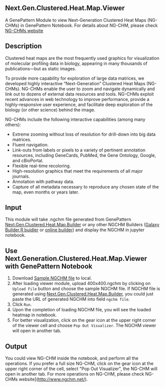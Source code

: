 ## 	Next.Gen.Clustered.Heat.Map.Viewer
A GenePattern Module to view Next-Generation Clustered Heat Maps (NG-CHMs) in GenePattern Notebook.
For details about NG-CHM, please check [NG-CHMs website](http://www.ngchm.net/)

## Description
Clustered heat maps are the most frequently used graphics for visualization of molecular profiling data in biology, appearing in many thousands of publications—but as static images.

To provide more capability for exploration of large data matrices, we developed highly interactive “Next-Generation” Clustered Heat Maps (NG-CHMs). NG-CHMs enable the user to zoom and navigate dynamically and link out to dozens of external data resources and tools. NG-CHMs exploit recent advances in web technology to improve performance, provide a highly-responsive user experience, and facilitate deep exploration of the biology (or other science) behind the image.

NG-CHMs include the following interactive capabilities (among many others):

* Extreme zooming without loss of resolution for drill-down into big data matrices.
* Fluent navigation.
* Link-outs from labels or pixels to a variety of pertinent annotation resources, including GeneCards, PubMed, the Gene Ontology, Google, and cBioPortal.
* Flexible real-time recoloring.
* High-resolution graphics that meet the requirements of all major journals.
* Annotation with pathway data.
* Capture of all metadata necessary to reproduce any chosen state of the map, even months or years later.

## Input
This module will take .ngchm file generated from GenePattern [Next.Gen.Clustered.Heat.Map.Builder](https://md-anderson-bioinformatics.github.io/GenePattern_NGCHM_BasicBuilder/) or any other NGCHM Builders ([Galaxy Builder](https://github.com/MD-Anderson-Bioinformatics/NG-CHM_Galaxy),[R buidler](https://github.com/MD-Anderson-Bioinformatics/NGCHM-R) or [online builder](http://build.ngchm.net/NGCHM-web-builder/)) and display the NGCHM in jupyter notebook.

## Use Next.Generation.Clustered.Heat.Map.Viewer with GenePattern Notebook 
1. Download [Sample NGCHM file](https://github.com/MD-Anderson-Bioinformatics/GenePattern_NGCHM_Viewer/blob/master/test_data/400x400.ngchm) to local.
2. After loading viewer module, upload 400x400.ngchm by clicking on ```Upload File``` button and choose the sample NGCHM file. If NGCHM file is generated using [Next.Gen.Clustered.Heat.Map.Builder](https://md-anderson-bioinformatics.github.io/GenePattern_NGCHM_BasicBuilder/), you could just paste the URL of generated NGCHM into field ```ngchm file```.
3. Click ```Run```.
4. Upon the completion of loading NGCHM file, you will see the loaded heatmap in notebook. 
5. For better visualization, click on the gear icon at the upper right corner of the viewer cell and choose ```Pop Out Visualizer```. The NGCHM viewer will open in another tab. 

## Output
You could view NG-CHM inside the notebook, and perform all the operations. If you prefer a full size NG-CHM, click on the gear icon at the upper right corner of the cell, select "Pop Out Visualizer", the NG-CHM will open in another tab. For more operations on NG-CHM, please check NG-CHMs website](http://www.ngchm.net/).


